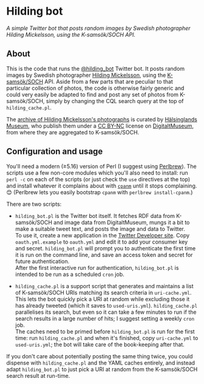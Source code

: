 # Hilding bot

*A simple Twitter bot that posts random images by Swedish photographer Hilding Mickelsson, using the K-samsök/SOCH API.*

## About

This is the code that runs the [@hilding_bot](https://twitter.com/hilding_bot) Twitter bot. It posts random images by Swedish photographer [Hilding Mickelsson](https://sv.wikipedia.org/wiki/Hilding_Mickelsson), using the [K-samsök/SOCH](https://www.raa.se/ksamsok) API. Aside from a few parts that are peculiar to that particular collection of photos, the code is otherwise fairly generic and could very easily be adapted to find and post any set of photos from K-samsök/SOCH, simply by changing the CQL search query at the top of `hilding_cache.pl`.

The [archive of Hilding Mickelsson's photographs](https://halsinglandsmuseum.se/samlingar/bildarkiv/hilding-mickelsson/) is curated by [Hälsinglands Museum](https://halsinglandsmuseum.se/), who publish them under a [CC BY-NC](http://creativecommons.org/licenses/by-nc/4.0/) license on [DigitaltMuseum](https://digitaltmuseum.se/), from where they are aggregated to K-samsök/SOCH.

## Configuration and usage

You'll need a modern (≥5.16) version of Perl (I suggest using [Perlbrew](https://perlbrew.pl/)). The scripts use a few non-core modules which you'll also need to install: run `perl -c` on each of the scripts (or just check the `use` directives at the top) and install whatever it complains about with [`cpanm`](https://metacpan.org/pod/App::cpanminus) until it stops complaining. 😊 (Perlbrew lets you easily bootstrap `cpanm` with `perlbrew install-cpanm`.)

There are two scripts:

- `hilding_bot.pl` is the Twitter bot itself. It fetches RDF data from K-samsök/SOCH and image data from DigitaltMuseum, mungs it a bit to make a suitable tweet text, and posts the image and data to Twitter.  
To use it, create a new application in the [Twitter Developer site](https://developer.twitter.com/en/apps). Copy `oauth.yml.example` to `oauth.yml` and edit it to add your consumer key and secret. `hilding_bot.pl` will prompt you to authenticate the first time it is run on the command line, and save an access token and secret for future authentication.  
After the first interactive run for authentication, `hilding_bot.pl` is intended to be run as a scheduled `cron` job.

- `hilding_cache.pl` is a support script that generates and maintains a list of K-samsök/SOCH URIs matching its search criteria in `uri-cache.yml`. This lets the bot quickly pick a URI at random while excluding those it has already tweeted (which it saves to `used-uris.yml`). `hilding_cache.pl` parallelises its search, but even so it can take a few minutes to run if the search results in a large number of hits; I suggest setting a weekly `cron` job.  
The caches need to be primed before `hilding_bot.pl` is run for the first time: run `hilding_cache.pl` and when it's finished, copy `uri-cache.yml` to `used-uris.yml`; the bot will take care of the book-keeping after that.

If you don't care about potentially posting the same thing twice, you could dispense with `hilding_cache.pl` and the YAML caches entirely, and instead adapt `hilding_bot.pl` to just pick a URI at random from the K-samsök/SOCH search result at run-time.
